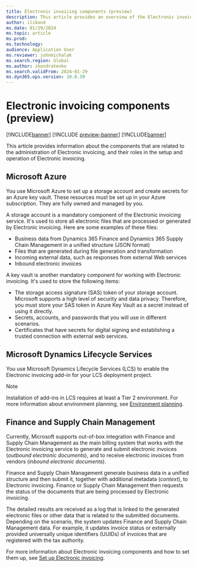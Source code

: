 ```yaml
---
title: Electronic invoicing components (preview)
description: This article provides an overview of the Electronic invoicing administration and integration components (preview).
author: ilikond
ms.date: 01/29/2024
ms.topic: article
ms.prod: 
ms.technology: 
audience: Application User
ms.reviewer: johnmichalak
ms.search.region: Global
ms.author: ikondratenko
ms.search.validFrom: 2024-01-29
ms.dyn365.ops.version: 10.0.39
---
```


# Electronic invoicing components (preview)

[!INCLUDE[banner](../../includes/banner.md)]
[!INCLUDE [preview-banner](~/../shared-content/shared/preview-includes/preview-banner.md)]
[!INCLUDE[banner](../../includes/rsc-to-gsw-banner.md)]

This article provides information about the components that are related to the administration of Electronic invoicing, and their roles in the setup and operation of Electronic invoicing.

## Microsoft Azure

You use Microsoft Azure to set up a storage account and create secrets for an Azure key vault. These resources must be set up in your Azure subscription. They are fully owned and managed by you.

A storage account is a mandatory component of the Electronic invoicing service. It's used to store all electronic files that are processed or generated by Electronic invoicing. Here are some examples of these files:

- Business data from Dynamics 365 Finance and Dynamics 365 Supply Chain Management in a unified structure (JSON format)
- Files that are generated during file generation and transformation
- Incoming external data, such as responses from external Web services
- Inbound electronic invoices
 
A key vault is another mandatory component for working with Electronic invoicing. It's used to store the following items:

- The storage access signature (SAS) token of your storage account. Microsoft supports a high level of security and data privacy. Therefore, you must store your SAS token in Azure Key Vault as a secret instead of using it directly.
- Secrets, accounts, and passwords that you will use in different scenarios.
- Certificates that have secrets for digital signing and establishing a trusted connection with external web services.

## Microsoft Dynamics Lifecycle Services

You use Microsoft Dynamics Lifecycle Services (LCS) to enable the Electronic invoicing add-in for your LCS deployment project.

> [!NOTE]
> Installation of add-ins in LCS requires at least a Tier 2 environment. For more information about environment planning, see [Environment planning](../../../fin-ops-core/dev-itpro/organization-administration/environment-planning.md).

## Finance and Supply Chain Management

Currently, Microsoft supports out-of-box integration with Finance and Supply Chain Management as the main billing system that works with the Electronic invoicing service to generate and submit electronic invoices (*outbound electronic documents*), and to receive electronic invoices from vendors (*inbound electronic documents*).

Finance and Supply Chain Management generate business data in a unified structure and then submit it, together with additional metadata (*context*), to Electronic invoicing. Finance or Supply Chain Management then requests the status of the documents that are being processed by Electronic invoicing.

The detailed results are received as a log that is linked to the generated electronic files or other data that is related to the submitted documents. Depending on the scenario, the system updates Finance and Supply Chain Management data. For example, it updates invoice status or externally provided universally unique identifiers (UUIDs) of invoices that are registered with the tax authority.

For more information about Electronic invoicing components and how to set them up, see [Set up Electronic invoicing](GS-e-invoicing-set-up-overview.md).

